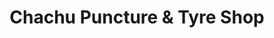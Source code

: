 ---
title: "Chachu Puncture & Tyre Shop"
url: /karachi/chachu-puncture-und-tyre-shop/
shop: Reifen
---